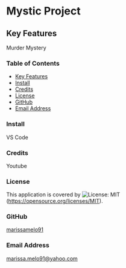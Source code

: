 # Mystic Project

  ## Key Features
  Murder Mystery
  
  ### Table of Contents
  * [Key Features](#key-features)
  * [Install](#install)
  * [Credits](#credits)
  * [License](#license)
  * [GitHub](#github)
  * [Email Address](#email)
  
  ### Install
  VS Code

  ### Credits
  Youtube

  ### License
  This application is covered by ![License: MIT](https://img.shields.io/badge/License-MIT-yellow.svg)(https://opensource.org/licenses/MIT).

  ### GitHub
  [marissamelo91](https://github.com/marissamelo91)
  
  ### Email Address 
  [marissa.melo91@yahoo.com](mailto:marissa.melo91@yahoo.com)
